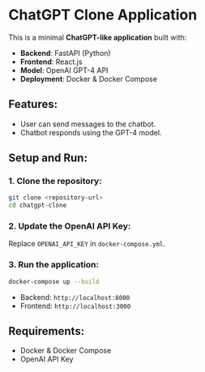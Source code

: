 # ChatGPT Clone Application

This is a minimal **ChatGPT-like application** built with:

- **Backend**: FastAPI (Python)
- **Frontend**: React.js
- **Model**: OpenAI GPT-4 API
- **Deployment**: Docker & Docker Compose

## Features:
- User can send messages to the chatbot.
- Chatbot responds using the GPT-4 model.

## Setup and Run:

### 1. Clone the repository:
```bash
git clone <repository-url>
cd chatgpt-clone
```

### 2. Update the OpenAI API Key:
Replace `OPENAI_API_KEY` in `docker-compose.yml`.

### 3. Run the application:
```bash
docker-compose up --build
```

- Backend: `http://localhost:8000`
- Frontend: `http://localhost:3000`

## Requirements:
- Docker & Docker Compose
- OpenAI API Key